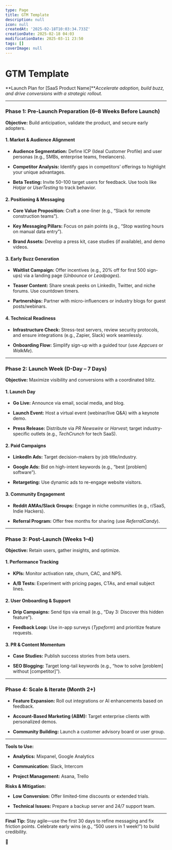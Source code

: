```yaml
---
type: Page
title: GTM Template
description: null
icon: null
createdAt: '2025-02-18T10:03:34.733Z'
creationDate: 2025-02-18 04:03
modificationDate: 2025-03-11 23:50
tags: []
coverImage: null
---
```


# GTM Template

**Launch Plan for [SaaS Product Name]***Accelerate adoption, build buzz, and drive conversions with a strategic rollout.*

---

### **Phase 1: Pre-Launch Preparation (6–8 Weeks Before Launch)**

**Objective:** Build anticipation, validate the product, and secure early adopters.

#### **1. Market & Audience Alignment**

- **Audience Segmentation:** Define ICP (Ideal Customer Profile) and user personas (e.g., SMBs, enterprise teams, freelancers).

- **Competitor Analysis:** Identify gaps in competitors’ offerings to highlight your unique advantages.

- **Beta Testing:** Invite 50–100 target users for feedback. Use tools like *Hotjar* or *UserTesting* to track behavior.

#### **2. Positioning & Messaging**

- **Core Value Proposition:** Craft a one-liner (e.g., “Slack for remote construction teams”).

- **Key Messaging Pillars:** Focus on pain points (e.g., “Stop wasting hours on manual data entry”).

- **Brand Assets:** Develop a press kit, case studies (if available), and demo videos.

#### **3. Early Buzz Generation**

- **Waitlist Campaign:** Offer incentives (e.g., 20% off for first 500 sign-ups) via a landing page (*Unbounce* or *Leadpages*).

- **Teaser Content:** Share sneak peeks on LinkedIn, Twitter, and niche forums. Use countdown timers.

- **Partnerships:** Partner with micro-influencers or industry blogs for guest posts/webinars.

#### **4. Technical Readiness**

- **Infrastructure Check:** Stress-test servers, review security protocols, and ensure integrations (e.g., Zapier, Slack) work seamlessly.

- **Onboarding Flow:** Simplify sign-up with a guided tour (use *Appcues* or *WalkMe*).

---

### **Phase 2: Launch Week (D-Day – 7 Days)**

**Objective:** Maximize visibility and conversions with a coordinated blitz.

#### **1. Launch Day**

- **Go Live:** Announce via email, social media, and blog.

- **Launch Event:** Host a virtual event (webinar/live Q&A) with a keynote demo.

- **Press Release:** Distribute via *PR Newswire* or *Harvest*; target industry-specific outlets (e.g., *TechCrunch* for tech SaaS).

#### **2. Paid Campaigns**

- **LinkedIn Ads:** Target decision-makers by job title/industry.

- **Google Ads:** Bid on high-intent keywords (e.g., “best [problem] software”).

- **Retargeting:** Use dynamic ads to re-engage website visitors.

#### **3. Community Engagement**

- **Reddit AMAs/Slack Groups:** Engage in niche communities (e.g., r/SaaS, Indie Hackers).

- **Referral Program:** Offer free months for sharing (use *ReferralCandy*).

---

### **Phase 3: Post-Launch (Weeks 1–4)**

**Objective:** Retain users, gather insights, and optimize.

#### **1. Performance Tracking**

- **KPIs:** Monitor activation rate, churn, CAC, and NPS.

- **A/B Tests:** Experiment with pricing pages, CTAs, and email subject lines.

#### **2. User Onboarding & Support**

- **Drip Campaigns:** Send tips via email (e.g., “Day 3: Discover this hidden feature”).

- **Feedback Loop:** Use in-app surveys (*Typeform*) and prioritize feature requests.

#### **3. PR & Content Momentum**

- **Case Studies:** Publish success stories from beta users.

- **SEO Blogging:** Target long-tail keywords (e.g., “how to solve [problem] without [competitor]”).

---

### **Phase 4: Scale & Iterate (Month 2+)**

- **Feature Expansion:** Roll out integrations or AI enhancements based on feedback.

- **Account-Based Marketing (ABM):** Target enterprise clients with personalized demos.

- **Community Building:** Launch a customer advisory board or user group.

---

**Tools to Use:**

- **Analytics:** Mixpanel, Google Analytics

- **Communication:** Slack, Intercom

- **Project Management:** Asana, Trello

**Risks & Mitigation:**

- **Low Conversion:** Offer limited-time discounts or extended trials.

- **Technical Issues:** Prepare a backup server and 24/7 support team.

---

**Final Tip:** Stay agile—use the first 30 days to refine messaging and fix friction points. Celebrate early wins (e.g., “500 users in 1 week!”) to build credibility.

 🚀

